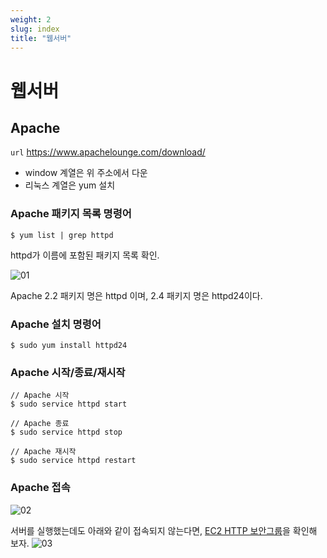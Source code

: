 ```yaml
---
weight: 2
slug: index
title: "웹서버"
---
```


# 웹서버

## Apache

`url` https://www.apachelounge.com/download/

- window 계열은 위 주소에서 다운
- 리눅스 계열은 yum 설치

### Apache 패키지 목록 명령어
```
$ yum list | grep httpd
```
httpd가 이름에 포함된 패키지 목록 확인.

![01](/docs/infra/aws/ec2/webserver/01.png)

Apache 2.2 패키지 명은 httpd 이며, 2.4 패키지 명은 httpd24이다.

### Apache 설치 명령어
```
$ sudo yum install httpd24
```

### Apache 시작/종료/재시작

```
// Apache 시작
$ sudo service httpd start

// Apache 종료
$ sudo service httpd stop

// Apache 재시작
$ sudo service httpd restart
```

### Apache 접속

![02](/docs/infra/aws/ec2/webserver/02.png)


서버를 실행했는데도 아래와 같이 접속되지 않는다면,
[EC2 HTTP 보안그룹](/docs/infra/aws/ec2/securitygroup#http-https)을 확인해 보자.
![03](/docs/infra/aws/ec2/webserver/03.png)

